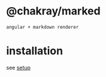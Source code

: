# @chakray/marked

  `angular + markdown renderer`

# installation

see [setup](https://chakray.github.io/marked)

